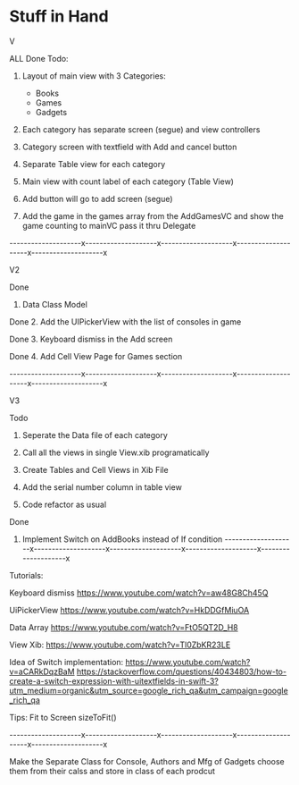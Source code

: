 #  Stuff in Hand

V

ALL Done
Todo:

1. Layout of main view with 3 Categories:
    * Books
    * Games
    * Gadgets
    
2. Each category has separate screen (segue) and view controllers
 
3. Category screen with textfield with Add and cancel button
 
4. Separate Table view for each category

5. Main view with count label of each category (Table View)

6. Add button will go to add screen (segue)

7. Add the game in the games array from the AddGamesVC and show the game counting to mainVC pass it thru Delegate

--------------------x--------------------x--------------------x--------------------x--------------------x

V2

Done
1. Data Class Model

Done
2. Add the UIPickerView with the list of consoles in game

Done
3. Keyboard dismiss in the Add screen

Done
4. Add Cell View Page for Games section

--------------------x--------------------x--------------------x--------------------x--------------------x

V3

Todo
1. Seperate the Data file of each category

2. Call all the views in single View.xib programatically

3. Create Tables and Cell Views in Xib File

4. Add the serial number column in table view

5. Code refactor as usual

Done
1. Implement Switch on AddBooks instead of If condition
--------------------x--------------------x--------------------x--------------------x--------------------x

Tutorials:

Keyboard dismiss
https://www.youtube.com/watch?v=aw48G8Ch45Q

UiPickerView
https://www.youtube.com/watch?v=HkDDGfMiuOA

Data Array
https://www.youtube.com/watch?v=FtO5QT2D_H8

View Xib:
https://www.youtube.com/watch?v=Tl0ZbKR23LE

Idea of Switch implementation:
https://www.youtube.com/watch?v=aCARkDqzBaM
https://stackoverflow.com/questions/40434803/how-to-create-a-switch-expression-with-uitextfields-in-swift-3?utm_medium=organic&utm_source=google_rich_qa&utm_campaign=google_rich_qa

Tips:
Fit to Screen
sizeToFit() 



--------------------x--------------------x--------------------x--------------------x--------------------x

Make the Separate Class for Console, Authors and Mfg of Gadgets choose them from their calss and store in class of each prodcut


